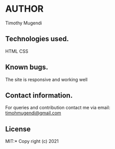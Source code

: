 # AUTHOR
Timothy Mugendi
## Technologies used.
HTML
CSS
## Known bugs.
The site is responsive and working well
## Contact information.
For queries and contribution contact me via email: timohmugendi@gmail.com
## License
MIT:*
Copy right (c) 2021
